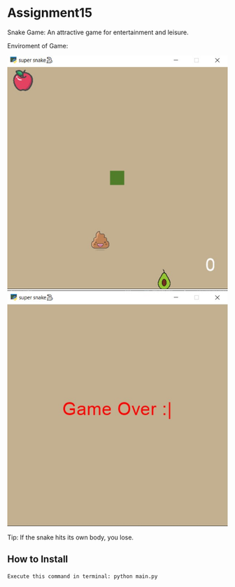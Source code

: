 # Assignment15

Snake Game: An attractive game for entertainment and leisure.

Enviroment of Game:



![alt text](<output/Screenshot 2024-04-05 002501.jpg>)
![alt text](<output/Screenshot 2024-04-05 002622.jpg>)

Tip: If the snake hits its own body, you lose.

## How to Install
```
Execute this command in terminal: python main.py
```